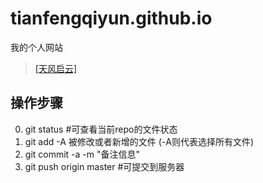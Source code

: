 # tianfengqiyun.github.io
我的个人网站
 > <a href="http://tianfengqiyun.github.io" target="_blank">[天风启云]</a>

## 操作步骤
0. git status #可查看当前repo的文件状态
1. git add -A 被修改或者新增的文件 (-A则代表选择所有文件)
2. git commit -a -m "备注信息"
3. git push origin master #可提交到服务器
